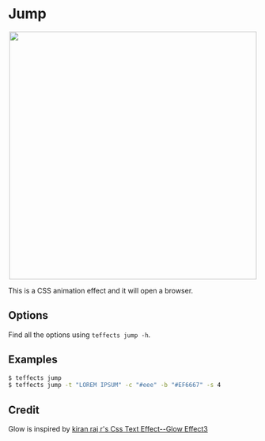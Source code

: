 # Jump

<p align="center">
<img width="500" src="https://raw.githubusercontent.com/shinokada/teffects/main/images/jump.gif" />
</p>

This is a CSS animation effect and it will open a browser.

## Options

Find all the options using `teffects jump -h`.

## Examples

```sh
$ teffects jump
$ teffects jump -t "LOREM IPSUM" -c "#eee" -b "#EF6667" -s 4
```

## Credit

Glow is inspired by [kiran raj r's Css Text Effect--Glow Effect3](https://codepen.io/kiran-r-raj/pen/OJmQQwO)
